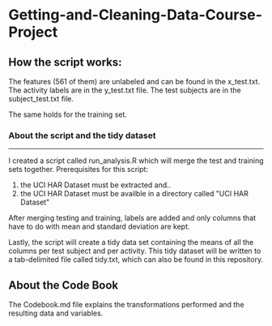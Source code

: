 # Getting-and-Cleaning-Data-Course-Project

## How the script works:

The features (561 of them) are unlabeled and can be found in the x_test.txt. 
The activity labels are in the y_test.txt file.
The test subjects are in the subject_test.txt file.

The same holds for the training set.

### About the script and the tidy dataset
-------------------------------------
I created a script called run_analysis.R which will merge the test and training sets together.
Prerequisites for this script:

1. the UCI HAR Dataset must be extracted and..
2. the UCI HAR Dataset must be availble in a directory called "UCI HAR Dataset"

After merging testing and training, labels are added and only columns that have to do with mean and standard deviation are kept.

Lastly, the script will create a tidy data set containing the means of all the columns per test subject and per activity.
This tidy dataset will be written to a tab-delimited file called tidy.txt, which can also be found in this repository.

About the Code Book
-------------------
The Codebook.md file explains the transformations performed and the resulting data and variables.


